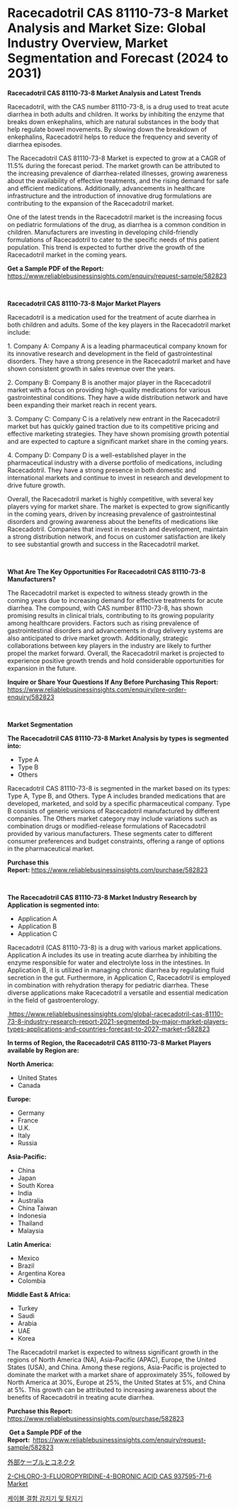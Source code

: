<p><h1>Racecadotril CAS 81110-73-8 Market Analysis and Market Size: Global Industry Overview, Market Segmentation and Forecast (2024 to 2031)</h1></p><p><strong>Racecadotril CAS 81110-73-8 Market Analysis and Latest Trends</strong></p>
<p><p>Racecadotril, with the CAS number 81110-73-8, is a drug used to treat acute diarrhea in both adults and children. It works by inhibiting the enzyme that breaks down enkephalins, which are natural substances in the body that help regulate bowel movements. By slowing down the breakdown of enkephalins, Racecadotril helps to reduce the frequency and severity of diarrhea episodes.</p><p>The Racecadotril CAS 81110-73-8 Market is expected to grow at a CAGR of 11.5% during the forecast period. The market growth can be attributed to the increasing prevalence of diarrhea-related illnesses, growing awareness about the availability of effective treatments, and the rising demand for safe and efficient medications. Additionally, advancements in healthcare infrastructure and the introduction of innovative drug formulations are contributing to the expansion of the Racecadotril market.</p><p>One of the latest trends in the Racecadotril market is the increasing focus on pediatric formulations of the drug, as diarrhea is a common condition in children. Manufacturers are investing in developing child-friendly formulations of Racecadotril to cater to the specific needs of this patient population. This trend is expected to further drive the growth of the Racecadotril market in the coming years.</p></p>
<p><strong>Get a Sample PDF of the Report:&nbsp;</strong> <a href="https://www.reliablebusinessinsights.com/enquiry/request-sample/582823">https://www.reliablebusinessinsights.com/enquiry/request-sample/582823</a></p>
<p>&nbsp;</p>
<p><strong>Racecadotril CAS 81110-73-8 Major Market Players</strong></p>
<p><p>Racecadotril is a medication used for the treatment of acute diarrhea in both children and adults. Some of the key players in the Racecadotril market include:</p><p>1. Company A: Company A is a leading pharmaceutical company known for its innovative research and development in the field of gastrointestinal disorders. They have a strong presence in the Racecadotril market and have shown consistent growth in sales revenue over the years.</p><p>2. Company B: Company B is another major player in the Racecadotril market with a focus on providing high-quality medications for various gastrointestinal conditions. They have a wide distribution network and have been expanding their market reach in recent years.</p><p>3. Company C: Company C is a relatively new entrant in the Racecadotril market but has quickly gained traction due to its competitive pricing and effective marketing strategies. They have shown promising growth potential and are expected to capture a significant market share in the coming years.</p><p>4. Company D: Company D is a well-established player in the pharmaceutical industry with a diverse portfolio of medications, including Racecadotril. They have a strong presence in both domestic and international markets and continue to invest in research and development to drive future growth.</p><p>Overall, the Racecadotril market is highly competitive, with several key players vying for market share. The market is expected to grow significantly in the coming years, driven by increasing prevalence of gastrointestinal disorders and growing awareness about the benefits of medications like Racecadotril. Companies that invest in research and development, maintain a strong distribution network, and focus on customer satisfaction are likely to see substantial growth and success in the Racecadotril market.</p></p>
<p>&nbsp;</p>
<p><strong>What Are The Key Opportunities For Racecadotril CAS 81110-73-8 Manufacturers?</strong></p>
<p><p>The Racecadotril market is expected to witness steady growth in the coming years due to increasing demand for effective treatments for acute diarrhea. The compound, with CAS number 81110-73-8, has shown promising results in clinical trials, contributing to its growing popularity among healthcare providers. Factors such as rising prevalence of gastrointestinal disorders and advancements in drug delivery systems are also anticipated to drive market growth. Additionally, strategic collaborations between key players in the industry are likely to further propel the market forward. Overall, the Racecadotril market is projected to experience positive growth trends and hold considerable opportunities for expansion in the future.</p></p>
<p><strong>Inquire or Share Your Questions If Any Before Purchasing This Report:</strong> <a href="https://www.reliablebusinessinsights.com/enquiry/pre-order-enquiry/582823">https://www.reliablebusinessinsights.com/enquiry/pre-order-enquiry/582823</a></p>
<p>&nbsp;</p>
<p><strong>Market Segmentation</strong></p>
<p><strong>The Racecadotril CAS 81110-73-8 Market Analysis by types is segmented into:</strong></p>
<p><ul><li>Type A</li><li>Type B</li><li>Others</li></ul></p>
<p><p>Racecadotril CAS 81110-73-8 is segmented in the market based on its types: Type A, Type B, and Others. Type A includes branded medications that are developed, marketed, and sold by a specific pharmaceutical company. Type B consists of generic versions of Racecadotril manufactured by different companies. The Others market category may include variations such as combination drugs or modified-release formulations of Racecadotril provided by various manufacturers. These segments cater to different consumer preferences and budget constraints, offering a range of options in the pharmaceutical market.</p></p>
<p><strong>Purchase this Report:&nbsp;</strong><a href="https://www.reliablebusinessinsights.com/purchase/582823">https://www.reliablebusinessinsights.com/purchase/582823</a></p>
<p>&nbsp;</p>
<p><strong>The Racecadotril CAS 81110-73-8 Market Industry Research by Application is segmented into:</strong></p>
<p><ul><li>Application A</li><li>Application B</li><li>Application C</li></ul></p>
<p><p>Racecadotril (CAS 81110-73-8) is a drug with various market applications. Application A includes its use in treating acute diarrhea by inhibiting the enzyme responsible for water and electrolyte loss in the intestines. In Application B, it is utilized in managing chronic diarrhea by regulating fluid secretion in the gut. Furthermore, in Application C, Racecadotril is employed in combination with rehydration therapy for pediatric diarrhea. These diverse applications make Racecadotril a versatile and essential medication in the field of gastroenterology.</p></p>
<p><a href="https://www.reliablebusinessinsights.com/global-racecadotril-cas-81110-73-8-industry-research-report-2021-segmented-by-major-market-players-types-applications-and-countries-forecast-to-2027-market-r582823">&nbsp;https://www.reliablebusinessinsights.com/global-racecadotril-cas-81110-73-8-industry-research-report-2021-segmented-by-major-market-players-types-applications-and-countries-forecast-to-2027-market-r582823</a></p>
<p><strong>In terms of Region, the Racecadotril CAS 81110-73-8 Market Players available by Region are:</strong></p>
<p>
    <p> <strong> North America: </strong>
        <ul>
            <li>United States</li>
            <li>Canada</li>
        </ul>
        </p> 
    <p> <strong> Europe: </strong>
        <ul>
            <li>Germany</li>
            <li>France</li>
            <li>U.K.</li>
            <li>Italy</li>
            <li>Russia</li>
        </ul>
        </p> 
    <p> <strong> Asia-Pacific: </strong>
        <ul>
            <li>China</li>
            <li>Japan</li>
            <li>South Korea</li>
            <li>India</li>
            <li>Australia</li>
            <li>China Taiwan</li>
            <li>Indonesia</li>
            <li>Thailand</li>
            <li>Malaysia</li>
        </ul>
        </p> 
    <p> <strong> Latin America: </strong>
        <ul>
            <li>Mexico</li>
            <li>Brazil</li>
            <li>Argentina Korea</li>
            <li>Colombia</li>
        </ul>
        </p> 
    <p> <strong> Middle East & Africa: </strong>
        <ul>
            <li>Turkey</li>
            <li>Saudi</li>
            <li>Arabia</li>
            <li>UAE</li>
            <li>Korea</li>
        </ul>
    </p>
    </p>
<p><p>The Racecadotril market is expected to witness significant growth in the regions of North America (NA), Asia-Pacific (APAC), Europe, the United States (USA), and China. Among these regions, Asia-Pacific is projected to dominate the market with a market share of approximately 35%, followed by North America at 30%, Europe at 25%, the United States at 5%, and China at 5%. This growth can be attributed to increasing awareness about the benefits of Racecadotril in treating acute diarrhea.</p></p>
<p><strong>Purchase this Report: </strong><a href="https://www.reliablebusinessinsights.com/purchase/582823">https://www.reliablebusinessinsights.com/purchase/582823</a></p>
<p>&nbsp;<strong>Get a Sample PDF of the Report:&nbsp;&nbsp;</strong><a href="https://www.reliablebusinessinsights.com/enquiry/request-sample/582823">https://www.reliablebusinessinsights.com/enquiry/request-sample/582823</a></p>
<p><strong></strong></p>
<p><p><a href="https://github.com/ihabdkwlxs948/Market-Research-Report-List-2/blob/main/2029991102912.md">外部ケーブルとコネクタ</a></p><p><a href="https://github.com/gulaimolin/Market-Research-Report-List-4/blob/main/2-chloro-3-fluoropyridine-4-boronic-acid-cas-937595-71-6-market.md">2-CHLORO-3-FLUOROPYRIDINE-4-BORONIC ACID CAS 937595-71-6 Market</a></p><p><a href="https://github.com/OliverBarry1954/Market-Research-Report-List-1/blob/main/998957587070.md">케이블 결함 감지기 및 탐지기</a></p></p>